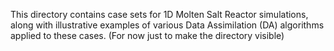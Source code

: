 This directory contains case sets for 1D Molten Salt Reactor simulations, along with illustrative examples of various Data Assimilation (DA) algorithms applied to these cases. (For now just to make the directory visible)
